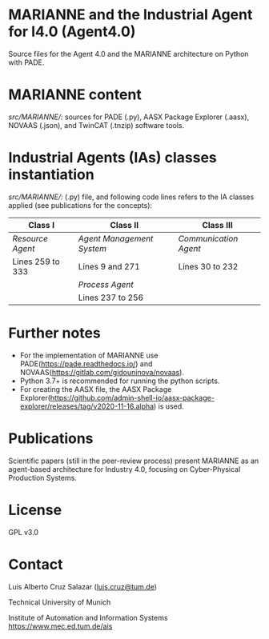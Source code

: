 # MARIANNE and the Industrial Agent for I4.0 (Agent4.0)
Source files for the Agent 4.0 and the MARIANNE architecture on Python with PADE.

#  MARIANNE content
*src/MARIANNE/:* sources for PADE (.py), AASX Package Explorer (.aasx), NOVAAS (.json), and TwinCAT (.tnzip) software tools.

# Industrial Agents (IAs) classes instantiation 
*src/MARIANNE/:* (.py) file, and following code lines refers to the IA classes applied (see publications for the concepts):

|       Class I       |           Class II        |       Class III       |
|    -------------    |       -------------       |      -------------    |
|  *Resource Agent*   | *Agent Management System* | *Communication Agent* |
|  Lines  259 to 333  |      Lines  9 and 271     |    Lines   30 to 232  |
|                     |      *Process Agent*      |                       |
|                     |     Lines  237 to 256     |                       |


# Further notes
- For the implementation of MARIANNE use PADE(https://pade.readthedocs.io/) and NOVAAS(https://gitlab.com/gidouninova/novaas).
- Python 3.7+ is recommended for running the python scripts.
- For creating the AASX file, the AASX Package Explorer(https://github.com/admin-shell-io/aasx-package-explorer/releases/tag/v2020-11-16.alpha) is used. 

# Publications
Scientific papers (still in the peer-review process) present MARIANNE as an agent-based architecture for Industry 4.0, focusing on Cyber-Physical Production Systems.

# License
GPL v3.0

# Contact
Luis Alberto Cruz Salazar (luis.cruz@tum.de)

Technical University of Munich

Institute of Automation and Information Systems https://www.mec.ed.tum.de/ais

